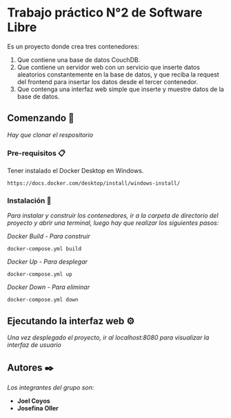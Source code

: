 # Trabajo práctico N°2 de Software Libre

Es un proyecto donde crea tres contenedores:

  1) Que contiene una base de datos CouchDB.
  2) Que contiene un servidor web con un servicio que inserte datos aleatorios constantemente en la base de datos, y que reciba la request del frontend para insertar los datos desde el tercer contenedor.
  3) Que contenga una interfaz web simple que inserte y muestre datos de la base de datos.

## Comenzando 🚀

_Hay que clonar el respositorio_


### Pre-requisitos 📋

Tener instalado el Docker Desktop en Windows.

```
https://docs.docker.com/desktop/install/windows-install/
```

### Instalación 🔧

_Para instalar y construir los contenedores, ir a la carpeta de directorio del proyecto y abrir una terminal, luego hay que realizar los siguientes pasos:_

_Docker Build - Para construir_

```
docker-compose.yml build
```

_Docker Up - Para desplegar_

```
docker-compose.yml up
```
_Docker Down - Para eliminar_

```
docker-compose.yml down
```

## Ejecutando la interfaz web ⚙️

_Una vez desplegado el proyecto, ir al localhost:8080 para visualizar la interfaz de usuario_
## Autores ✒️

_Los integrantes del grupo son:_

* **Joel Coyos** 
* **Josefina Oller** 

